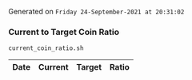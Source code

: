 Generated on `Friday 24-September-2021 at 20:31:02`

### Current to Target Coin Ratio
`current_coin_ratio.sh`

Date|Current|Target|Ratio
---|---|---|---
